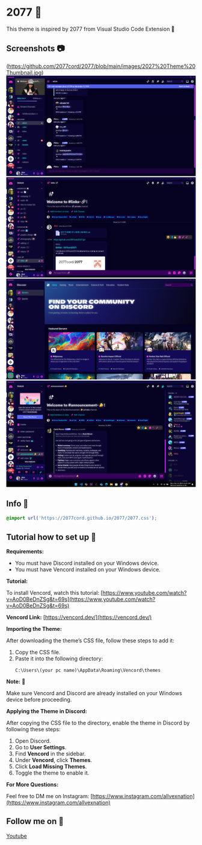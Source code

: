 # 2077 🌆
This theme is inspired by 2077 from Visual Studio Code Extension 🌃
 
## Screenshots 📷

(https://github.com/2077cord/2077/blob/main/images/2027%20Theme%20Thumbnail.jpg)
![More Stuff](https://github.com/2077cord/2077/blob/main/images/2027%20Screenshott.png)
![Stop](https://github.com/2077cord/2077/blob/main/images/2027%20Screenshot.png)
![Stoppls](https://github.com/2077cord/2077/blob/main/images/2027%20Screenshottt.png)
![Theme in use](https://github.com/2077cord/2077/blob/main/images/2077snapshot.png)


## Info 📃



```css
@import url('https://2077cord.github.io/2077/2077.css');

```

## Tutorial how to set up 📖

**Requirements:**

- You must have Discord installed on your Windows device.
- You must have Vencord installed on your Windows device.

**Tutorial:**

To install Vencord, watch this tutorial:
[https://www.youtube.com/watch?v=AoD0BeDnZSg&t=69s](https://www.youtube.com/watch?v=AoD0BeDnZSg&t=69s)

**Vencord Link:**
[https://vencord.dev/](https://vencord.dev/)

**Importing the Theme:**

After downloading the theme’s CSS file, follow these steps to add it:

1. Copy the CSS file.
2. Paste it into the following directory:
   ```
   C:\Users\(your pc name)\AppData\Roaming\Vencord\themes
   ```

**Note:** 📑

Make sure Vencord and Discord are already installed on your Windows device before proceeding.

**Applying the Theme in Discord:**

After copying the CSS file to the directory, enable the theme in Discord by following these steps:

1. Open Discord.
2. Go to **User Settings**.
3. Find **Vencord** in the sidebar.
4. Under **Vencord**, click **Themes**.
5. Click **Load Missing Themes**.
6. Toggle the theme to enable it.

**For More Questions:**

Feel free to DM me on Instagram: [https://www.instagram.com/allvexnation](https://www.instagram.com/allvexnation)

## Follow me on 🔗

[Youtube](https://www.youtube.com/@allvexnation1)
